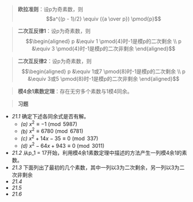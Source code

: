 >**欧拉准则**：设p为奇素数，则$$a^{(p - 1)/2} \equiv ({a \over p}) \pmod{p}$$

>**二次互反律1**：设p为奇素数，则$$\begin{aligned} p &\equiv 1 \pmod{4}时-1是模p的二次剩余 \\ p &\equiv 3 \pmod{4}时-1是模p的二次非剩余 \end{aligned}$$

>**二次互反律2**：设p为奇素数，则$$\begin{aligned} p &\equiv 1或7 \pmod{8}时-1是模p的二次剩余 \\ p &\equiv 3或5 \pmod{8}时-1是模p的二次非剩余 \end{aligned}$$

>**模4余1素数定理**：存在无穷多个素数与1模4同余。

>**习题**

- *21.1* 确定下述各同余式是否有解。
	- *(a)* $x^2 \equiv -1 \pmod{5987}$
	- *(b)* $x^2 \equiv 6780 \pmod{6781}$
	- *(c)* $x^2 + 14x - 35 \equiv 0 \pmod{337}$
	- *(d)* $x^2 - 64x + 943 \equiv 0 \pmod{3011}$
- *21.2* 从p_1 = 17开始，利用模4余1素数定理中描述的方法产生一列模4余1的素数。
- *21.3* 下面列出了最初的几个素数，其中一列以3为二次剩余，另一列以3为二次非剩余
- *21.4* 
- *21.5* 
- *21.6* 